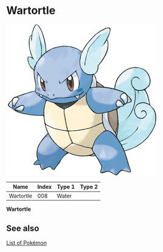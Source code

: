 # Wartortle


![Wartortle](images/008.png)

| **Name** | **Index** | **Type 1** | **Type 2** |
|----|----|----|----|
| Wartortle | 008 | Water  |  |

**Wartortle** 

## See also

[List of Pokémon](../pokemon.md)
